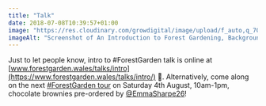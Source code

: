 ```yaml
---
title: "Talk"
date: 2018-07-08T10:39:57+01:00
image: "https://res.cloudinary.com/growdigital/image/upload/f_auto,q_70,w_736/v1544296926/talk-29403096618.png"
imageAlt: "Screenshot of An Introduction to Forest Gardening, Background theory & practical jobs, slides by Jake Rayson"
---
```


Just to let people know, intro to #ForestGarden talk is online at [www.forestgarden.wales/talks/intro](https://www.forestgarden.wales/talks/intro/) 🙂. Alternatively, come along on the next [#ForestGarden tour](https://forestgardenwales.eventbrite.co.uk) on Saturday 4th August, 10am-1pm, chocolate brownies pre-ordered by [@EmmaSharpe26](https://mobile.twitter.com/EmmaSharpe26)!

